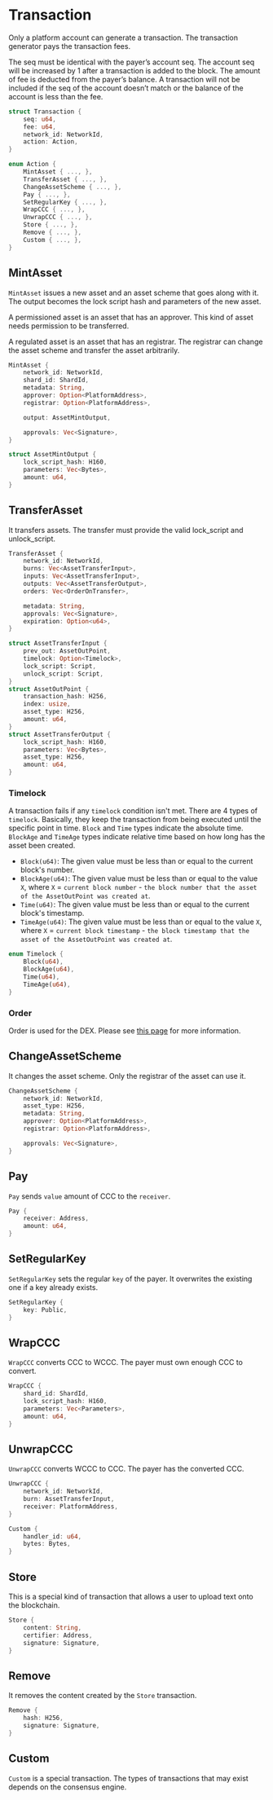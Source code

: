 # Transaction

Only a platform account can generate a transaction.
The transaction generator pays the transaction fees.

The seq must be identical with the payer’s account seq.
The account seq will be increased by 1 after a transaction is added to the block.
The amount of fee is deducted from the payer’s balance.
A transaction will not be included if the seq of the account doesn’t match or the balance of the account is less than the fee.

```rust
struct Transaction {
    seq: u64,
    fee: u64,
    network_id: NetworkId,
    action: Action,
}

enum Action {
    MintAsset { ..., },
    TransferAsset { ..., },
    ChangeAssetScheme { ..., },
    Pay { ..., },
    SetRegularKey { ..., },
    WrapCCC { ..., },
    UnwrapCCC { ..., },
    Store { ..., },
    Remove { ..., },
    Custom { ..., },
}
```

## MintAsset

`MintAsset` issues a new asset and an asset scheme that goes along with it.
The output becomes the lock script hash and parameters of the new asset.

A permissioned asset is an asset that has an approver.
This kind of asset needs permission to be transferred.

A regulated asset is an asset that has an registrar.
The registrar can change the asset scheme and transfer the asset arbitrarily.

```rust
MintAsset {
    network_id: NetworkId,
    shard_id: ShardId,
    metadata: String,
    approver: Option<PlatformAddress>,
    registrar: Option<PlatformAddress>,

    output: AssetMintOutput,

    approvals: Vec<Signature>,
}

struct AssetMintOutput {
    lock_script_hash: H160,
    parameters: Vec<Bytes>,
    amount: u64,
}
```

## TransferAsset

It transfers assets.
The transfer must provide the valid lock_script and unlock_script.

```rust
TransferAsset {
    network_id: NetworkId,
    burns: Vec<AssetTransferInput>,
    inputs: Vec<AssetTransferInput>,
    outputs: Vec<AssetTransferOutput>,
    orders: Vec<OrderOnTransfer>,

    metadata: String,
    approvals: Vec<Signature>,
    expiration: Option<u64>,
}

struct AssetTransferInput {
    prev_out: AssetOutPoint,
    timelock: Option<Timelock>,
    lock_script: Script,
    unlock_script: Script,
}
struct AssetOutPoint {
    transaction_hash: H256,
    index: usize,
    asset_type: H256,
    amount: u64,
}
struct AssetTransferOutput {
    lock_script_hash: H160,
    parameters: Vec<Bytes>,
    asset_type: H256,
    amount: u64,
}
```

### Timelock

A transaction fails if any `timelock` condition isn't met.
There are 4 types of `timelock`.
Basically, they keep the transaction from being executed until the specific point in time.
`Block` and `Time` types indicate the absolute time.
`BlockAge` and `TimeAge` types indicate relative time based on how long has the asset been created.

- `Block(u64)`: The given value must be less than or equal to the current block's number.
- `BlockAge(u64)`: The given value must be less than or equal to the value `X`, where `X` = `current block number` - `the block number that the asset of the AssetOutPoint was created at`.
- `Time(u64)`: The given value must be less than or equal to the current block's timestamp.
- `TimeAge(u64)`: The given value must be less than or equal to the value `X`, where `X` = `current block timestamp` - `the block timestamp that the asset of the AssetOutPoint was created at`.

```rust
enum Timelock {
    Block(u64),
    BlockAge(u64),
    Time(u64),
    TimeAge(u64),
}
```

### Order

Order is used for the DEX.
Please see [this page](./Asset-Exchange-Protocol.md) for more information.

## ChangeAssetScheme

It changes the asset scheme.
Only the registrar of the asset can use it.

```rust
ChangeAssetScheme {
    network_id: NetworkId,
    asset_type: H256,
    metadata: String,
    approver: Option<PlatformAddress>,
    registrar: Option<PlatformAddress>,

    approvals: Vec<Signature>,
}
```

## Pay

`Pay` sends `value` amount of CCC to the `receiver`.

```rust
Pay {
    receiver: Address,
    amount: u64,
}
```

## SetRegularKey

`SetRegularKey` sets the regular `key` of the payer.
It overwrites the existing one if a key already exists.

```rust
SetRegularKey {
    key: Public,
}
```

## WrapCCC

`WrapCCC` converts CCC to WCCC.
The payer must own enough CCC to convert.
```rust
WrapCCC {
    shard_id: ShardId,
    lock_script_hash: H160,
    parameters: Vec<Parameters>,
    amount: u64,
}
```

## UnwrapCCC

`UnwrapCCC` converts WCCC to CCC.
The payer has the converted CCC.

```rust
UnwrapCCC {
    network_id: NetworkId,
    burn: AssetTransferInput,
    receiver: PlatformAddress,
}
```

```rust
Custom {
    handler_id: u64,
    bytes: Bytes,
}
```

## Store

This is a special kind of transaction that allows a user to upload text onto the blockchain.

```rust
Store {
    content: String,
    certifier: Address,
    signature: Signature,
}
```

## Remove

It removes the content created by the `Store` transaction.

```rust
Remove {
    hash: H256,
    signature: Signature,
}
```

## Custom

`Custom` is a special transaction.
The types of transactions that may exist depends on the consensus engine.
